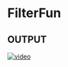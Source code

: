 # FilterFun

## OUTPUT

[![video](https://user-images.githubusercontent.com/82095877/165998654-89ebb129-bfd3-46ed-8e4d-0b7b17dd1864.png)](https://user-images.githubusercontent.com/82095877/165998776-f84e04ac-6a68-409a-a53d-440a68e44a1c.mp4)

